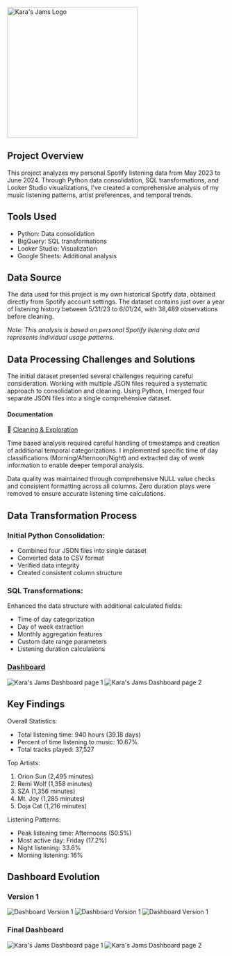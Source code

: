 
<img src="https://github.com/karammulc/Karas-Jams-Case-Study/blob/main/Images/Logos/Small-White-Logo.png" alt="Kara's Jams Logo" width="300">


## Project Overview
This project analyzes my personal Spotify listening data from May 2023 to June 2024. Through Python data consolidation, SQL transformations, and Looker Studio visualizations, I've created a comprehensive analysis of my music listening patterns, artist preferences, and temporal trends.

## Tools Used
- Python: Data consolidation
- BigQuery: SQL transformations
- Looker Studio: Visualization
- Google Sheets: Additional analysis

## Data Source
The data used for this project is my own historical Spotify data, obtained directly from Spotify account settings. The dataset contains just over a year of listening history between 5/31/23 to 6/01/24, with 38,489 observations before cleaning.

*Note: This analysis is based on personal Spotify listening data and represents individual usage patterns.*

## Data Processing Challenges and Solutions
The initial dataset presented several challenges requiring careful consideration. Working with multiple JSON files required a systematic approach to consolidation and cleaning. Using Python, I merged four separate JSON files into a single comprehensive dataset.

#### Documentation
📝 [Cleaning & Exploration](https://github.com/karammulc/Karas-Jams-Case-Study/blob/main/Cleaning%20%26%20Exploration.md)

Time based analysis required careful handling of timestamps and creation of additional temporal categorizations. I implemented specific time of day classifications (Morning/Afternoon/Night) and extracted day of week information to enable deeper temporal analysis.

Data quality was maintained through comprehensive NULL value checks and consistent formatting across all columns. Zero duration plays were removed to ensure accurate listening time calculations.

## Data Transformation Process
### Initial Python Consolidation:
- Combined four JSON files into single dataset
- Converted data to CSV format
- Verified data integrity
- Created consistent column structure

### SQL Transformations:
Enhanced the data structure with additional calculated fields:
- Time of day categorization
- Day of week extraction
- Monthly aggregation features
- Custom date range parameters
- Listening duration calculations

### [Dashboard](https://public.tableau.com/app/profile/karam/viz/KarasJams/Dashboard1)
![Kara's Jams Dashboard page 1](https://github.com/karammulc/Karas-Jams-Case-Study/blob/main/Images/Dashboards/KarasJams-Final-1.png)
![Kara's Jams Dashboard page 2](https://github.com/karammulc/Karas-Jams-Case-Study/blob/main/Images/Dashboards/KaraJams-Final-2.png)

## Key Findings
Overall Statistics:
- Total listening time: 940 hours (39.18 days)
- Percent of time listening to music: 10.67%
- Total tracks played: 37,527

Top Artists:
1. Orion Sun (2,495 minutes)
2. Remi Wolf (1,358 minutes)
3. SZA (1,356 minutes)
4. Mt. Joy (1,285 minutes)
5. Doja Cat (1,216 minutes)

Listening Patterns:
- Peak listening time: Afternoons (50.5%)
- Most active day: Friday (17.2%)
- Night listening: 33.6%
- Morning listening: 16%



## Dashboard Evolution

### Version 1
![Dashboard Version 1](https://github.com/karammulc/Karas-Jams-Case-Study/blob/main/Images/Dashboards/Version%201%20P1.jpg)
![Dashboard Version 1](https://github.com/karammulc/Karas-Jams-Case-Study/blob/main/Images/Dashboards/Version%201%20P2.jpg)
![Dashboard Version 1](https://github.com/karammulc/Karas-Jams-Case-Study/blob/main/Images/Dashboards/Version%201%20P3.jpg)



### Final Dashboard
![Kara's Jams Dashboard page 1](https://github.com/karammulc/Karas-Jams-Case-Study/blob/main/Images/Dashboards/KarasJams-Final-1.png)
![Kara's Jams Dashboard page 2](https://github.com/karammulc/Karas-Jams-Case-Study/blob/main/Images/Dashboards/KaraJams-Final-2.png)

